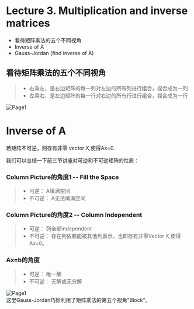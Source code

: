 # Lecture 3. Multiplication and inverse matrices
* 看待矩阵乘法的五个不同视角
* Inverse of A
* Gauss-Jordan (find inverse of A)


## 看待矩阵乘法的五个不同视角
> * 右乘左，是右边矩阵的每一列对左边的所有列进行组合，捏合成为一列
> * 左乘右，是左边矩阵的每一行对右边的所有行进行组合，捏合成为一行  

![Page1](https://github.com/zhukuixi/RainyNight/blob/master/LinearAlgebra/Images/L3_1.jpg) 

# Inverse of A
若矩阵不可逆，则存有非零 vector X,使得Ax=0.  

我们可以总结一下前三节讲座对可逆和不可逆矩阵的性质：

### Column Picture的角度1  -- Fill the Space                
> * 可逆：    A填满空间 
> * 不可逆：  A无法填满空间

### Column Picture的角度2 -- Column Independent
> * 可逆：    列全部independent
> * 不可逆：  存在列依赖能被其他列表示，也即存有非零Vector X,使得Ax=0。
> 
### Ax=b的角度                
> * 可逆：   唯一解 
> * 不可逆：  无解或无穷解

![Page1](https://github.com/zhukuixi/RainyNight/blob/master/LinearAlgebra/Images/L3_2.jpg)  
这里Gauss-Jordan巧妙利用了矩阵乘法的第五个视角"Block"。


 













